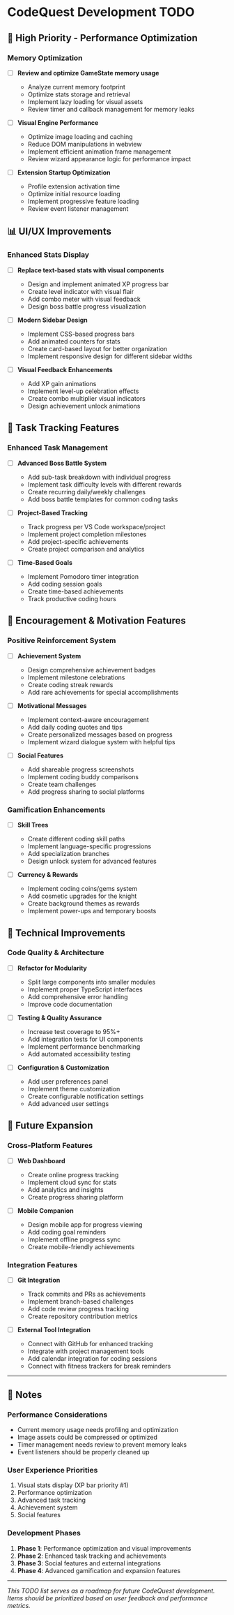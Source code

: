 # CodeQuest Development TODO

## 🚀 High Priority - Performance Optimization

### Memory Optimization
- [ ] **Review and optimize GameState memory usage**
  - Analyze current memory footprint
  - Optimize stats storage and retrieval
  - Implement lazy loading for visual assets
  - Review timer and callback management for memory leaks
  
- [ ] **Visual Engine Performance**
  - Optimize image loading and caching
  - Reduce DOM manipulations in webview
  - Implement efficient animation frame management
  - Review wizard appearance logic for performance impact

- [ ] **Extension Startup Optimization**
  - Profile extension activation time
  - Optimize initial resource loading
  - Implement progressive feature loading
  - Review event listener management

## 📊 UI/UX Improvements

### Enhanced Stats Display
- [ ] **Replace text-based stats with visual components**
  - Design and implement animated XP progress bar
  - Create level indicator with visual flair
  - Add combo meter with visual feedback
  - Design boss battle progress visualization

- [ ] **Modern Sidebar Design**
  - Implement CSS-based progress bars
  - Add animated counters for stats
  - Create card-based layout for better organization
  - Implement responsive design for different sidebar widths

- [ ] **Visual Feedback Enhancements**
  - Add XP gain animations
  - Implement level-up celebration effects
  - Create combo multiplier visual indicators
  - Design achievement unlock animations

## 🎯 Task Tracking Features

### Enhanced Task Management
- [ ] **Advanced Boss Battle System**
  - Add sub-task breakdown with individual progress
  - Implement task difficulty levels with different rewards
  - Create recurring daily/weekly challenges
  - Add boss battle templates for common coding tasks

- [ ] **Project-Based Tracking**
  - Track progress per VS Code workspace/project
  - Implement project completion milestones
  - Add project-specific achievements
  - Create project comparison and analytics

- [ ] **Time-Based Goals**
  - Implement Pomodoro timer integration
  - Add coding session goals
  - Create time-based achievements
  - Track productive coding hours

## 🎉 Encouragement & Motivation Features

### Positive Reinforcement System
- [ ] **Achievement System**
  - Design comprehensive achievement badges
  - Implement milestone celebrations
  - Create coding streak rewards
  - Add rare achievements for special accomplishments

- [ ] **Motivational Messages**
  - Implement context-aware encouragement
  - Add daily coding quotes and tips
  - Create personalized messages based on progress
  - Implement wizard dialogue system with helpful tips

- [ ] **Social Features**
  - Add shareable progress screenshots
  - Implement coding buddy comparisons
  - Create team challenges
  - Add progress sharing to social platforms

### Gamification Enhancements
- [ ] **Skill Trees**
  - Create different coding skill paths
  - Implement language-specific progressions
  - Add specialization branches
  - Design unlock system for advanced features

- [ ] **Currency & Rewards**
  - Implement coding coins/gems system
  - Add cosmetic upgrades for the knight
  - Create background themes as rewards
  - Implement power-ups and temporary boosts

## 🔧 Technical Improvements

### Code Quality & Architecture
- [ ] **Refactor for Modularity**
  - Split large components into smaller modules
  - Implement proper TypeScript interfaces
  - Add comprehensive error handling
  - Improve code documentation

- [ ] **Testing & Quality Assurance**
  - Increase test coverage to 95%+
  - Add integration tests for UI components
  - Implement performance benchmarking
  - Add automated accessibility testing

- [ ] **Configuration & Customization**
  - Add user preferences panel
  - Implement theme customization
  - Create configurable notification settings
  - Add advanced user settings

## 📱 Future Expansion

### Cross-Platform Features
- [ ] **Web Dashboard**
  - Create online progress tracking
  - Implement cloud sync for stats
  - Add analytics and insights
  - Create progress sharing platform

- [ ] **Mobile Companion**
  - Design mobile app for progress viewing
  - Add coding goal reminders
  - Implement offline progress sync
  - Create mobile-friendly achievements

### Integration Features
- [ ] **Git Integration**
  - Track commits and PRs as achievements
  - Implement branch-based challenges
  - Add code review progress tracking
  - Create repository contribution metrics

- [ ] **External Tool Integration**
  - Connect with GitHub for enhanced tracking
  - Integrate with project management tools
  - Add calendar integration for coding sessions
  - Connect with fitness trackers for break reminders

---

## 📝 Notes

### Performance Considerations
- Current memory usage needs profiling and optimization
- Image assets could be compressed or optimized
- Timer management needs review to prevent memory leaks
- Event listeners should be properly cleaned up

### User Experience Priorities
1. Visual stats display (XP bar priority #1)
2. Performance optimization
3. Advanced task tracking
4. Achievement system
5. Social features

### Development Phases
1. **Phase 1**: Performance optimization and visual improvements
2. **Phase 2**: Enhanced task tracking and achievements
3. **Phase 3**: Social features and external integrations
4. **Phase 4**: Advanced gamification and expansion features

---

*This TODO list serves as a roadmap for future CodeQuest development. Items should be prioritized based on user feedback and performance metrics.*